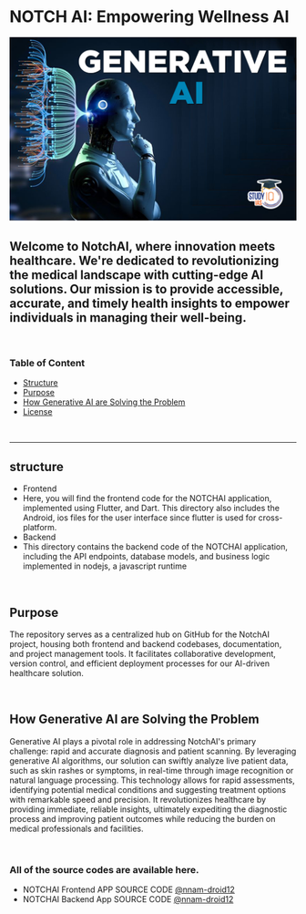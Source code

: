 # NOTCH AI: Empowering Wellness AI

<img alt="image" src="./assets/images/gene1.jpg">

## Welcome to NotchAI, where innovation meets healthcare. We're dedicated to revolutionizing the medical landscape with cutting-edge AI solutions. Our mission is to provide accessible, accurate, and timely health insights to empower individuals in managing their well-being.

</br>

### Table of Content

- [Structure](#structure)
- [Purpose](#purpose)
- [How Generative AI are Solving the Problem](#generativeAI)
- [License](#license)

</br>

------

<a name="structure"></a>
##  structure

 - Frontend
  - Here, you will find the frontend code for the NOTCHAI application, implemented using Flutter, and Dart. This directory also includes the Android, ios files for the user interface since flutter is used for cross-platform.
 - Backend
  - This directory contains the backend code of the NOTCHAI application, including the API endpoints, database models, and business logic implemented in nodejs, a javascript runtime 

</br>

<a name="purpose"></a>
## Purpose

The repository serves as a centralized hub on GitHub for the NotchAI project, housing both frontend and backend codebases, documentation, and project management tools. It facilitates collaborative development, version control, and efficient deployment processes for our AI-driven healthcare solution.

</br>

<a name="generativeAI"></a>
## How Generative AI are Solving the Problem

Generative AI plays a pivotal role in addressing NotchAI's primary challenge: rapid and accurate diagnosis and patient scanning. By leveraging generative AI algorithms, our solution can swiftly analyze live patient data, such as skin rashes or symptoms, in real-time through image recognition or natural language processing. This technology allows for rapid assessments, identifying potential medical conditions and suggesting treatment options with remarkable speed and precision. It revolutionizes healthcare by providing immediate, reliable insights, ultimately expediting the diagnostic process and improving patient outcomes while reducing the burden on medical professionals and facilities.

</br>

### All of the source codes are available here.

- NOTCHAI Frontend APP SOURCE CODE [@nnam-droid12](https://github.com/nnam-droid12/notchai-frontend)
- NOTCHAI Backend App SOURCE CODE [@nnam-droid12](https://github.com/nnam-droid12/notchai-backend)